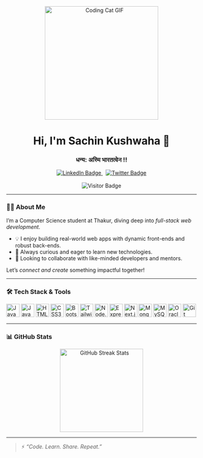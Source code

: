 <div align="center">
  <img src="assets/catvdo.gif" alt="Coding Cat GIF" width="300" />
</div>


<h1 align="center">Hi, I'm Sachin Kushwaha 👋</h1>
<h3 align="center">धन्य: अस्मि भारतत्वेन !!</h3>

<div align="center">
  <a href="https://linkedin.com/in/sachin624k" target="_blank">
    <img src="https://img.shields.io/badge/LinkedIn-0A66C2?style=for-the-badge&logo=linkedin&logoColor=white" alt="LinkedIn Badge"/>
  <!--</a>&nbsp;
  <a href="https://instagram.com/sachin624k" target="_blank">
    <img src="https://img.shields.io/badge/Instagram-E4405F?style=for-the-badge&logo=instagram&logoColor=white" alt="Instagram Badge"/>
  </a>-->
  </a>&nbsp;
  <a href="https://twitter.com/sachin624k" target="_blank">
    <img src="https://img.shields.io/badge/Twitter-1DA1F2?style=for-the-badge&logo=twitter&logoColor=white" alt="Twitter Badge"/>
  </a>
  
</div>

<br/>

<div align="center">
  <img src="https://komarev.com/ghpvc/?username=sachin624k&label=Profile%20views&color=0e75b6&style=flat" alt="Visitor Badge"/>
</div>

---

### 👨‍💻 About Me

I’m a Computer Science student at Thakur, diving deep into *full-stack web development*.

- 💡 I enjoy building real-world web apps with dynamic front-ends and robust back-ends.  
- 🚀 Always curious and eager to learn new technologies.  
- 🤝 Looking to collaborate with like-minded developers and mentors.

Let’s *connect and create* something impactful together!

---

### 🛠 Tech Stack & Tools

<div align="left">
  <img src="https://cdn.jsdelivr.net/gh/devicons/devicon/icons/javascript/javascript-original.svg" height="35" alt="JavaScript" />
  <img src="https://cdn.jsdelivr.net/gh/devicons/devicon/icons/java/java-original.svg" height="35" alt="Java" />
  <img src="https://cdn.jsdelivr.net/gh/devicons/devicon/icons/html5/html5-original.svg" height="35" alt="HTML5" />
  <img src="https://cdn.jsdelivr.net/gh/devicons/devicon/icons/css3/css3-original.svg" height="35" alt="CSS3" />
  <img src="https://cdn.jsdelivr.net/gh/devicons/devicon/icons/bootstrap/bootstrap-plain.svg" height="35" alt="Bootstrap" />
  <img src="https://img.icons8.com/color/48/000000/tailwindcss.png" height="35" alt="Tailwind CSS" />
  <img src="https://cdn.jsdelivr.net/gh/devicons/devicon/icons/nodejs/nodejs-original.svg" height="35" alt="Node.js" />
  <img src="https://cdn.jsdelivr.net/gh/devicons/devicon/icons/express/express-original.svg" height="35" alt="Express.js" />
  <img src="https://cdn.jsdelivr.net/gh/devicons/devicon/icons/nextjs/nextjs-original.svg" height="35" alt="Next.js" />
  <img src="https://cdn.jsdelivr.net/gh/devicons/devicon/icons/mongodb/mongodb-original.svg" height="35" alt="MongoDB" />
  <img src="https://cdn.jsdelivr.net/gh/devicons/devicon/icons/mysql/mysql-original.svg" height="35" alt="MySQL" />
  <img src="https://cdn.jsdelivr.net/gh/devicons/devicon/icons/oracle/oracle-original.svg" height="35" alt="Oracle" />
  <img src="https://cdn.jsdelivr.net/gh/devicons/devicon/icons/git/git-original.svg" height="35" alt="Git" />
</div>

---

### 📊 GitHub Stats

<div align="center">
  <img src="https://streak-stats.demolab.com?user=sachin624k&theme=dark&hide_border=false&border_radius=5" height="220" alt="GitHub Streak Stats" />
</div>

---

> ⚡ *“Code. Learn. Share. Repeat.”*
